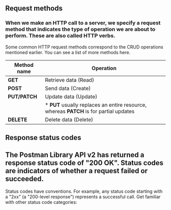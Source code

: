 ## Request methods

### When we make an HTTP call to a server, we specify a request method that indicates the type of operation we are about to perform. These are also called HTTP verbs.
Some common HTTP request methods correspond to the CRUD operations mentioned earlier. You can see a list of more methods here.

| Method name | Operation                             |
|-------------|---------------------------------------|
| **GET**     | Retrieve data (Read)                 |
| **POST**    | Send data (Create)                   |
| **PUT/PATCH** | Update data (Update)                |
|             | * **PUT** usually replaces an entire resource, whereas **PATCH** is for partial updates |
| **DELETE**  | Delete data (Delete)                 |

## Response status codes
## The Postman Library API v2 has returned a response status code of "200 OK". Status codes are indicators of whether a request failed or succeeded.
Status codes have conventions. For example, any status code starting with a "2xx" (a "200-level response") represents a successful call. Get familiar with other status code categories:
